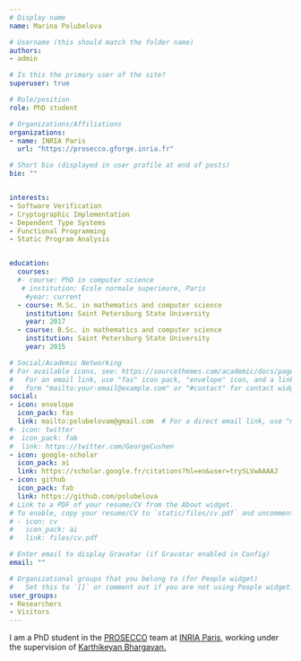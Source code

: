 ```yaml
---
# Display name
name: Marina Polubelova

# Username (this should match the folder name)
authors:
- admin

# Is this the primary user of the site?
superuser: true

# Role/position
role: PhD student

# Organizations/Affiliations
organizations:
- name: INRIA Paris
  url: "https://prosecco.gforge.inria.fr"

# Short bio (displayed in user profile at end of posts)
bio: ""


interests:
- Software Verification
- Cryptographic Implementation
- Dependent Type Systems
- Functional Programming
- Static Program Analysis


education:
  courses:
  #- course: PhD in computer science
   # institution: Ecole normale superieure, Paris
    #year: current
  - course: M.Sc. in mathematics and computer science
    institution: Saint Petersburg State University
    year: 2017
  - course: B.Sc. in mathematics and computer science
    institution: Saint Petersburg State University
    year: 2015

# Social/Academic Networking
# For available icons, see: https://sourcethemes.com/academic/docs/page-builder/#icons
#   For an email link, use "fas" icon pack, "envelope" icon, and a link in the
#   form "mailto:your-email@example.com" or "#contact" for contact widget.
social:
- icon: envelope
  icon_pack: fas
  link: mailto:polubelovam@gmail.com  # For a direct email link, use "mailto:test@example.org".
#- icon: twitter
#  icon_pack: fab
#  link: https://twitter.com/GeorgeCushen
- icon: google-scholar
  icon_pack: ai
  link: https://scholar.google.fr/citations?hl=en&user=trySLVwAAAAJ
- icon: github
  icon_pack: fab
  link: https://github.com/polubelova
# Link to a PDF of your resume/CV from the About widget.
# To enable, copy your resume/CV to `static/files/cv.pdf` and uncomment the lines below.
# - icon: cv
#   icon_pack: ai
#   link: files/cv.pdf

# Enter email to display Gravatar (if Gravatar enabled in Config)
email: ""

# Organizational groups that you belong to (for People widget)
#   Set this to `[]` or comment out if you are not using People widget.
user_groups:
- Researchers
- Visitors
---
```


I am a PhD student in the [PROSECCO](https://prosecco.gforge.inria.fr) team at [INRIA Paris,](https://www.inria.fr/fr/centre-inria-de-paris) working under the supervision of [Karthikeyan Bhargavan.](https://prosecco.gforge.inria.fr/personal/karthik/)
